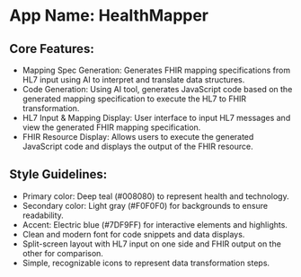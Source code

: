 # **App Name**: HealthMapper

## Core Features:

- Mapping Spec Generation: Generates FHIR mapping specifications from HL7 input using AI to interpret and translate data structures.
- Code Generation: Using AI tool, generates JavaScript code based on the generated mapping specification to execute the HL7 to FHIR transformation.
- HL7 Input & Mapping Display: User interface to input HL7 messages and view the generated FHIR mapping specification.
- FHIR Resource Display: Allows users to execute the generated JavaScript code and displays the output of the FHIR resource.

## Style Guidelines:

- Primary color: Deep teal (#008080) to represent health and technology.
- Secondary color: Light gray (#F0F0F0) for backgrounds to ensure readability.
- Accent: Electric blue (#7DF9FF) for interactive elements and highlights.
- Clean and modern font for code snippets and data displays.
- Split-screen layout with HL7 input on one side and FHIR output on the other for comparison.
- Simple, recognizable icons to represent data transformation steps.